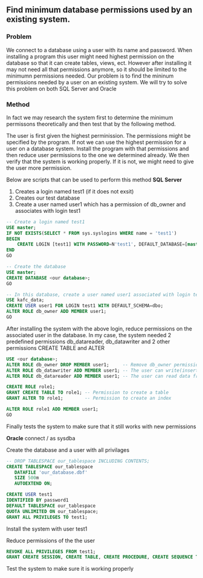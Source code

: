 ## Find minimum database permissions used by an existing system.

### Problem
We connect to a database using a user with its name and password. When installing a program this user might need highest permission on the database so that it can create tables, views, ect. However after installing it may not need all that permissions anymore, so it should be limited to the minimumn permissions needed. Our problem is to find the mininum permissions needed by a user on an existing system. We will try to solve this problem on both SQL Server and Oracle

### Method
In fact we may research the system first to determine the minimum permissons theoretically and then test that by the following method.

The user is first given the highest perminission. The permissions might be specified by the program. If not we can use the highest permission for a user on a database system.
Install the program with that permissions and then reduce user permissions to the one we determined already. We then verify that the system is working properly. If it is not, we might need to give the user more permission.

Below are scripts that can be used to perform this method
**SQL Server**
  1. Creates a login named test1 (if it does not exsit)
  2. Creates our test database
  3. Create a user named user1 which has a permission of db_owner and associates with login test1

```sql
-- Create a login named test1
USE master;
IF NOT EXISTS(SELECT * FROM sys.syslogins WHERE name = 'test1')
BEGIN
    CREATE LOGIN [test1] WITH PASSWORD=N'test1', DEFAULT_DATABASE=[master], DEFAULT_LANGUAGE=[us_english], CHECK_EXPIRATION=ON, CHECK_POLICY=ON
END
GO

-- Create the database
USE master;
CREATE DATABASE <our database>;
GO

-- In this database, create a user named user1 associated with login test1 and grant db_owner permission to it
USE kafc_data;
CREATE USER user1 FOR LOGIN test1 WITH DEFAULT_SCHEMA=dbo;
ALTER ROLE db_owner ADD MEMBER user1;
GO
```

After installing the system with the above login, reduce permissions on the associated user in the database.
In my case, the system needed 2 predefined permissions db_datareader, db_datawriter and 2 other permissions CREATE TABLE and ALTER
```sql
USE <our database>;
ALTER ROLE db_owner DROP MEMBER user1;     -- Remove db_owner permission from user1
ALTER ROLE db_datawriter ADD MEMBER user1; -- The user can write(insert, update, delete) data to/from database
ALTER ROLE db_datareader ADD MEMBER user1; -- The user can read data from database

CREATE ROLE role1;
GRANT CREATE TABLE TO role1; -- Permission to create a table
GRANT ALTER TO role1;        -- Permission to create an index

ALTER ROLE role1 ADD MEMBER user1;
GO
```

Finally tests the system to make sure that it still works with new permissions

**Oracle**
connect / as sysdba

Create the database and a user with all privilages
```sql
-- DROP TABLESPACE our_tablespace INCLUDING CONTENTS;
CREATE TABLESPACE our_tablespace 
   DATAFILE 'our_database.dbf' 
   SIZE 500m
   AUTOEXTEND ON;

CREATE USER test1
IDENTIFIED BY password1
DEFAULT TABLESPACE our_tablespace 
QUOTA UNLIMITED ON our_tablespace;
GRANT ALL PRIVILEGES TO test1;
```

Install the system with user test1

Reduce permissions of the the user
```sql
REVOKE ALL PRIVILEGES FROM test1;
GRANT CREATE SESSION, CREATE TABLE, CREATE PROCEDURE, CREATE SEQUENCE TO test1;
```

Test the system to make sure it is working properly

